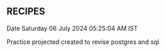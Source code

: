 ## RECIPES

Date Saturday 06 July 2024 05:25:04 AM IST

Practice projected created to revise postgres and sql
